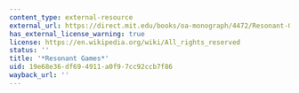 ```yaml
---
content_type: external-resource
external_url: https://direct.mit.edu/books/oa-monograph/4472/Resonant-GamesDesign-Principles-for-Learning-Games
has_external_license_warning: true
license: https://en.wikipedia.org/wiki/All_rights_reserved
status: ''
title: '*Resonant Games*'
uid: 19e68e36-df69-4911-a0f9-7cc92ccb7f86
wayback_url: ''
---
```

